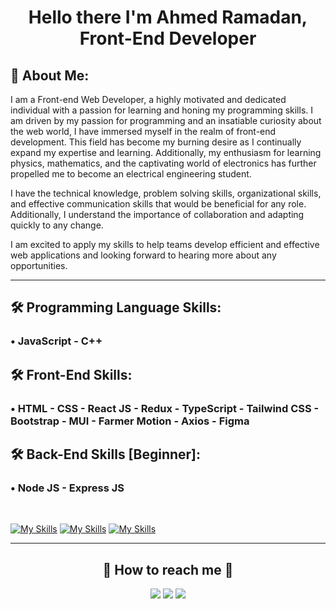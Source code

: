 <h1 align="center"> Hello there I'm Ahmed Ramadan, Front-End Developer </h1>

## 🚀 About Me:

I am a Front-end Web Developer, a highly motivated and dedicated individual with a passion for learning and honing my programming skills. I am driven by my passion for programming and an insatiable curiosity about the web world, I have immersed myself in the realm of front-end development. This field has become my burning desire as I continually expand my expertise and learning. Additionally, my enthusiasm for learning physics, mathematics, and the captivating world of electronics has further propelled me to become an electrical engineering student.

I have the technical knowledge, problem solving skills, organizational skills, and effective communication skills that would be beneficial for any role. Additionally, I understand the importance of collaboration and adapting quickly to any change.

I am excited to apply my skills to help teams develop efficient and effective web applications and looking forward to hearing more about any opportunities.

<hr>

## 🛠 Programming Language Skills:

### • JavaScript - C++

## 🛠 Front-End Skills:

### • HTML - CSS - React JS - Redux - TypeScript - Tailwind CSS - Bootstrap - MUI - Farmer Motion - Axios - Figma

## 🛠 Back-End Skills [Beginner]:

### • Node JS - Express JS

<br>

[![My Skills](https://skillicons.dev/icons?i=js,ts,cpp)](https://skillicons.dev)
[![My Skills](https://skillicons.dev/icons?i=html,css,bootstrap,react,tailwind,redux,mui,figma&perline=10)](https://skillicons.dev)
[![My Skills](https://skillicons.dev/icons?i=nodejs,express,&perline=10)](https://skillicons.dev)

---

<h2 align="center">🔗 How to reach me 🔗</h2>
  
<p align="center">
    <a href="mailto:ahmedmedo.am121212@gmail.com"><img src="https://img.shields.io/badge/-Gmail-D14836?style=for-the-badge&logo=Gmail&logoColor=white"></img></a>
    <a href="https://linkedin.com/in/ahmed-abohmaid"alt="Linkedin"><img src="https://img.shields.io/badge/LinkedIn-0077B5?style=for-the-badge&logo=linkedin&logoColor=white"></a>
    <a href="https://twitter.com/ahmed_abohmaid" alt="Twitter"><img src="https://img.shields.io/badge/twitter-1DA1F2?style=for-the-badge&logo=twitter&logoColor=white"></a>
</p>
